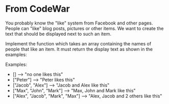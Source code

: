 # From CodeWar
You probably know the "like" system from Facebook and other pages. People can "like" blog posts, pictures or other items. We want to create the text that should be displayed next to such an item.  

Implement the function which takes an array containing the names of people that like an item. It must return the display text as shown in the examples: 

Examples:
* []                                -->  "no one likes this"
* ["Peter"]                         -->  "Peter likes this"
* ["Jacob", "Alex"]                 -->  "Jacob and Alex like this"
* ["Max", "John", "Mark"]           -->  "Max, John and Mark like this"
* ["Alex", "Jacob", "Mark", "Max"]  -->  "Alex, Jacob and 2 others like this"
